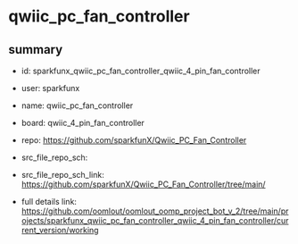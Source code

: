 # qwiic_pc_fan_controller
 
## summary 
* id: sparkfunx_qwiic_pc_fan_controller_qwiic_4_pin_fan_controller
* user: sparkfunx
* name: qwiic_pc_fan_controller
* board: qwiic_4_pin_fan_controller
* repo: https://github.com/sparkfunX/Qwiic_PC_Fan_Controller



* src_file_repo_sch: 
* src_file_repo_sch_link: https://github.com/sparkfunX/Qwiic_PC_Fan_Controller/tree/main/
* full details link: https://github.com/oomlout/oomlout_oomp_project_bot_v_2/tree/main/projects/sparkfunx_qwiic_pc_fan_controller_qwiic_4_pin_fan_controller/current_version/working  







